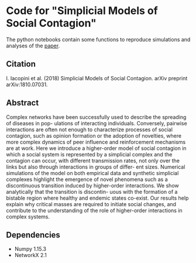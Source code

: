 # Code for "Simplicial Models of Social Contagion"
The python notebooks contain some functions to reproduce simulations and analyses of the [paper](https://arxiv.org/abs/1810.07031).

Citation
----------
I. Iacopini et al. (2018) Simplicial Models of Social Contagion. arXiv preprint arXiv:1810.07031.

Abstract
----------
Complex networks have been successfully used to describe the spreading of diseases in pop- ulations of interacting individuals. Conversely, pairwise interactions are often not enough to characterize processes of social contagion, such as opinion formation or the adoption of novelties, where more complex dynamics of peer influence and reinforcement mechanisms are at work. Here we introduce a higher-order model of social contagion in which a social system is represented by a simplicial complex and the contagion can occur, with different transmission rates, not only over the links but also through interactions in groups of differ- ent sizes. Numerical simulations of the model on both empirical data and synthetic simplicial complexes highlight the emergence of novel phenomena such as a discontinuous transition induced by higher-order interactions. We show analytically that the transition is discontin- uous with the formation of a bistable region where healthy and endemic states co-exist. Our results help explain why critical masses are required to initiate social changes, and contribute to the understanding of the role of higher-order interactions in complex systems.


Dependencies
------------
* Numpy 1.15.3
* NetworkX 2.1


